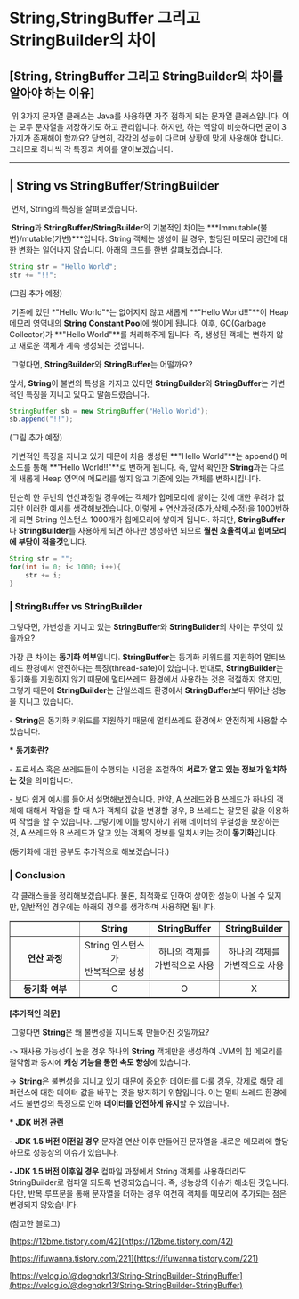 # String,StringBuffer 그리고 StringBuilder의 차이

## **\[String, StringBuffer 그리고 StringBuilder의 차이를 알아야 하는 이유\]**

 위 3가지 문자열 클래스는 Java를 사용하면 자주 접하게 되는 문자열 클래스입니다. 이는 모두 문자열을 저장하기도 하고 관리합니다. 하지만, 하는 역할이 비슷하다면 굳이 3가지가 존재해야 할까요? 당연히, 각각의 성능이 다르며 상황에 맞게 사용해야 합니다. 그러므로 하나씩 각 특징과 차이를 알아보겠습니다.


***

## | String vs StringBuffer/StringBuilder

 먼저, String의 특징을 살펴보겠습니다.

 **String**과 **StringBuffer/StringBuilder**의 기본적인 차이는 ***Immutable(불변)/mutable(가변)***입니다. String 객체는 생성이 될 경우, 할당된 메모리 공간에 대한 변화는 일어나지 않습니다. 아래의 코드를 한번 살펴보겠습니다.

```java
String str = "Hello World";
str += "!!";
```

(그림 추가 예정)

 기존에 있던 *"Hello World"*는 없어지지 않고 새롭게 **"Hello World!!"**이 Heap 메모리 영역내의 **String Constant Pool**에 쌓이게 됩니다. 이후, GC(Garbage Collector)가 **"Hello World"**를 처리해주게 됩니다. 즉, 생성된 객체는 변하지 않고 새로운 객체가 계속 생성되는 것입니다.

 그렇다면, **StringBuilder**와 **StringBuffer**는 어떨까요?

앞서, **String**이 불변의 특성을 가지고 있다면 **StringBuilder**와 **StringBuffer**는 가변적인 특징을 지니고 있다고 말씀드렸습니다.

```java
StringBuffer sb = new StringBuffer("Hello World");
sb.append("!!");
```

(그림 추가 예정)

 가변적인 특징을 지니고 있기 때문에 처음 생성된 **"Hello World"**는 append() 메소드를 통해 **"Hello World!!"**로 변하게 됩니다. 즉, 앞서 확인한 **String**과는 다르게 새롭게 Heap 영역에 메모리를 쌓지 않고 기존에 있는 객체를 변화시킵니다.

단순히 한 두번의 연산과정일 경우에는 객체가 힙메모리에 쌓이는 것에 대한 우려가 없지만 이러한 예시를 생각해보겠습니다. 이렇게 + 연산과정(추가,삭제,수정)을 1000번하게 되면 String 인스턴스 1000개가 힙메모리에 쌓이게 됩니다. 하지만, **StringBuffer**나 **StringBuilder**를 사용하게 되면 하나만 생성하면 되므로 **훨씬 효율적이고 힙메모리에 부담이 적을것**입니다.

```java
String str = "";
for(int i= 0; i< 1000; i++){
    str += i;
}
```

### | StringBuffer vs StringBuilder

그렇다면, 가변성을 지니고 있는 **StringBuffer**와 **StringBuilder**의 차이는 무엇이 있을까요? 

가장 큰 차이는 **동기화 여부**입니다. **StringBuffer**는 동기화 키워드를 지원하여 멀티쓰레드 환경에서 안전하다는 특징(thread-safe)이 있습니다. 반대로, **StringBuilder**는 동기화를 지원하지 않기 때문에 멀티쓰레드 환경에서 사용하는 것은 적절하지 않지만, 그렇기 때문에 **StringBuilder**는 단일쓰레드 환경에서 **StringBuffer**보다 뛰어난 성능을 지니고 있습니다.

\- **String**은 동기화 키워드를 지원하기 때문에 멀티쓰레드 환경에서 안전하게 사용할 수 있습니다.

**\*** **동기화란?**

\- 프로세스 혹은 쓰레드들이 수행되는 시점을 조절하여 **서로가 알고 있는 정보가 일치하는 것**을 의미합니다.

\- 보다 쉽게 예시를 들어서 설명해보겠습니다. 만약, A 쓰레드와 B 쓰레드가 하나의 객체에 대해서 작업을 할 때 A가 객체의 값을 변경할 경우, B 쓰레드는 잘못된 값을 이용하여 작업을 할 수 있습니다. 그렇기에 이를 방지하기 위해 데이터의 무결성을 보장하는 것, A 쓰레드와 B 쓰레드가 알고 있는 객체의 정보를 일치시키는 것이 **동기화**입니다.

(동기화에 대한 공부도 추가적으로 해보겠습니다.)

### | Conclusion

 각 클래스들을 정리해보겠습니다. 물론, 최적화로 인하여 상이한 성능이 나올 수 있지만, 일반적인 경우에는 아래의 경우를 생각하며 사용하면 됩니다.

<table style="border-collapse: collapse; width: 100%;" border="1" data-ke-align="alignLeft"><tbody><tr><td style="width: 25%; text-align: center;">&nbsp;</td><td style="width: 25%; text-align: center;"><b>String</b></td><td style="width: 25%; text-align: center;"><b>StringBuffer</b></td><td style="width: 25%; text-align: center;"><b>StringBuilder</b></td></tr><tr><td style="width: 25%; text-align: center;"><b>연산 과정</b></td><td style="width: 25%; text-align: center;">String 인스턴스가<br>반복적으로 생성</td><td style="width: 25%; text-align: center;">하나의 객체를<br>가변적으로 사용</td><td style="width: 25%; text-align: center;">하나의 객체를<br>가변적으로 사용</td></tr><tr><td style="width: 25%; text-align: center;"><b>동기화 여부</b></td><td style="width: 25%; text-align: center;">O</td><td style="width: 25%; text-align: center;">O</td><td style="width: 25%; text-align: center;">X</td></tr></tbody></table>

**\[추가적인 의문\]**

 그렇다면 **String**은 왜 불변성을 지니도록 만들어진 것일까요?

\-> 재사용 가능성이 높을 경우 하나의 **String** 객체만을 생성하여 JVM의 힙 메모리를 절약함과 동시에 **캐싱 기능을 통한 속도 향상**에 있습니다.

\-> **String**은 불변성을 지니고 있기 때문에 중요한 데이터를 다룰 경우, 강제로 해당 레퍼런스에 대한 데이터 값을 바꾸는 것을 방지하기 위함입니다. 이는 멀티 쓰레드 환경에서도 불변성의 특징으로 인해 **데이터를 안전하게 유지**할 수 있습니다.

**\* JDK 버전 관련**

**\-** **JDK 1.5 버전 이전일 경우** 문자열 연산 이후 만들어진 문자열을 새로운 메모리에 할당하므로 성능상의 이슈가 있습니다.

**\- JDK 1.5 버전 이후일 경우** 컴파일 과정에서 String 객체를 사용하더라도 StringBuilder로 컴파일 되도록 변경되었습니다. 즉, 성능상의 이슈가 해소된 것입니다. 다만, 반복 루프문을 통해 문자열을 더하는 경우 여전히 객체를 메모리에 추가되는 점은 변경되지 않았습니다. 

(참고한 블로그)

[https://12bme.tistory.com/42](https://12bme.tistory.com/42)

[https://ifuwanna.tistory.com/221](https://ifuwanna.tistory.com/221)

[https://velog.io/@doghqkr13/String-StringBuilder-StringBuffer](https://velog.io/@doghqkr13/String-StringBuilder-StringBuffer)